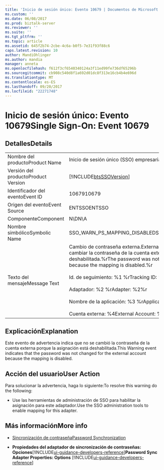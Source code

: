 ```yaml
---
title: 'Inicio de sesión único: Evento 10679 | Documentos de Microsoft'
ms.custom: ''
ms.date: 06/08/2017
ms.prod: biztalk-server
ms.reviewer: ''
ms.suite: ''
ms.tgt_pltfrm: ''
ms.topic: article
ms.assetid: 645f2b74-2cbe-4c6a-b0f5-7e31f93f88c6
caps.latest.revision: 10
author: MandiOhlinger
ms.author: mandia
manager: anneta
ms.openlocfilehash: f612f3cf6540340124a3f11ed99fe736df65296b
ms.sourcegitcommit: cb908c540d8f1a692d01dc8f313e16cb4b4e696d
ms.translationtype: MT
ms.contentlocale: es-ES
ms.lasthandoff: 09/20/2017
ms.locfileid: "22271748"
---
```

# <a name="single-sign-on-event-10679"></a><span data-ttu-id="deaaf-102">Inicio de sesión único: Evento 10679</span><span class="sxs-lookup"><span data-stu-id="deaaf-102">Single Sign-On: Event 10679</span></span>
## <a name="details"></a><span data-ttu-id="deaaf-103">Detalles</span><span class="sxs-lookup"><span data-stu-id="deaaf-103">Details</span></span>  
  
|||  
|-|-|  
|<span data-ttu-id="deaaf-104">Nombre del producto</span><span class="sxs-lookup"><span data-stu-id="deaaf-104">Product Name</span></span>|<span data-ttu-id="deaaf-105">Inicio de sesión único (SSO) empresarial</span><span class="sxs-lookup"><span data-stu-id="deaaf-105">Enterprise Single Sign-On</span></span>|  
|<span data-ttu-id="deaaf-106">Versión del producto</span><span class="sxs-lookup"><span data-stu-id="deaaf-106">Product Version</span></span>|[!INCLUDE[btsSSOVersion](../includes/btsssoversion-md.md)]|  
|<span data-ttu-id="deaaf-107">Identificador del evento</span><span class="sxs-lookup"><span data-stu-id="deaaf-107">Event ID</span></span>|<span data-ttu-id="deaaf-108">10679</span><span class="sxs-lookup"><span data-stu-id="deaaf-108">10679</span></span>|  
|<span data-ttu-id="deaaf-109">Origen del evento</span><span class="sxs-lookup"><span data-stu-id="deaaf-109">Event Source</span></span>|<span data-ttu-id="deaaf-110">ENTSSO</span><span class="sxs-lookup"><span data-stu-id="deaaf-110">ENTSSO</span></span>|  
|<span data-ttu-id="deaaf-111">Componente</span><span class="sxs-lookup"><span data-stu-id="deaaf-111">Component</span></span>|<span data-ttu-id="deaaf-112">N\D</span><span class="sxs-lookup"><span data-stu-id="deaaf-112">N\A</span></span>|  
|<span data-ttu-id="deaaf-113">Nombre simbólico</span><span class="sxs-lookup"><span data-stu-id="deaaf-113">Symbolic Name</span></span>|<span data-ttu-id="deaaf-114">SSO_WARN_PS_MAPPING_DISABLED</span><span class="sxs-lookup"><span data-stu-id="deaaf-114">SSO_WARN_PS_MAPPING_DISABLED</span></span>|  
|<span data-ttu-id="deaaf-115">Texto del mensaje</span><span class="sxs-lookup"><span data-stu-id="deaaf-115">Message Text</span></span>|<span data-ttu-id="deaaf-116">Cambio de contraseña externa.</span><span class="sxs-lookup"><span data-stu-id="deaaf-116">External password change.</span></span> <span data-ttu-id="deaaf-117">No se pudo cambiar la contraseña de la cuenta externa porque la asignación está deshabilitada.%r</span><span class="sxs-lookup"><span data-stu-id="deaaf-117">The password was not changed for the external account because the mapping is disabled.%r</span></span><br /><br /> <span data-ttu-id="deaaf-118">Id. de seguimiento: %1 %r</span><span class="sxs-lookup"><span data-stu-id="deaaf-118">Tracking ID: %1%r</span></span><br /><br /> <span data-ttu-id="deaaf-119">Adaptador: %2 %r</span><span class="sxs-lookup"><span data-stu-id="deaaf-119">Adapter: %2%r</span></span><br /><br /> <span data-ttu-id="deaaf-120">Nombre de la aplicación: %3 %r</span><span class="sxs-lookup"><span data-stu-id="deaaf-120">Application Name: %3%r</span></span><br /><br /> <span data-ttu-id="deaaf-121">Cuenta externa: %4</span><span class="sxs-lookup"><span data-stu-id="deaaf-121">External Account: %4</span></span>|  
  
## <a name="explanation"></a><span data-ttu-id="deaaf-122">Explicación</span><span class="sxs-lookup"><span data-stu-id="deaaf-122">Explanation</span></span>  
 <span data-ttu-id="deaaf-123">Este evento de advertencia indica que no se cambió la contraseña de la cuenta externa porque la asignación está deshabilitada.</span><span class="sxs-lookup"><span data-stu-id="deaaf-123">This Warning event indicates that the password was not changed for the external account because the mapping is disabled.</span></span>  
  
## <a name="user-action"></a><span data-ttu-id="deaaf-124">Acción del usuario</span><span class="sxs-lookup"><span data-stu-id="deaaf-124">User Action</span></span>  
 <span data-ttu-id="deaaf-125">Para solucionar la advertencia, haga lo siguiente:</span><span class="sxs-lookup"><span data-stu-id="deaaf-125">To resolve this warning do the following:</span></span>  
  
-   <span data-ttu-id="deaaf-126">Use las herramientas de administración de SSO para habilitar la asignación para este adaptador.</span><span class="sxs-lookup"><span data-stu-id="deaaf-126">Use the SSO administration tools to enable mapping for this adapter.</span></span>  
  
## <a name="more-info"></a><span data-ttu-id="deaaf-127">Más información</span><span class="sxs-lookup"><span data-stu-id="deaaf-127">More info</span></span>
  
-   [<span data-ttu-id="deaaf-128">Sincronización de contraseña</span><span class="sxs-lookup"><span data-stu-id="deaaf-128">Password Synchronization</span></span>](../core/password-synchronization2.md)  
  
-   <span data-ttu-id="deaaf-129">**Propiedades del adaptador de sincronización de contraseñas: Opciones**[!INCLUDE[ui-guidance-developers-reference](../includes/ui-guidance-developers-reference.md)]</span><span class="sxs-lookup"><span data-stu-id="deaaf-129">**Password Sync Adapter Properties: Options** [!INCLUDE[ui-guidance-developers-reference](../includes/ui-guidance-developers-reference.md)]</span></span>